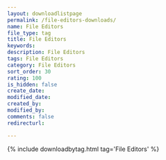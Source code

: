 ```yaml
---
layout: downloadlistpage
permalink: /file-editors-downloads/
name: File Editors
file_type: tag
title: File Editors
keywords:
description: File Editors
tags: File Editors
category: File Editors
sort_order: 30
rating: 100
is_hidden: false
create_date:
modified_date:
created_by:
modified_by:
comments: false
redirecturl:

---
```

 {% include downloadbytag.html tag='File Editors' %}
